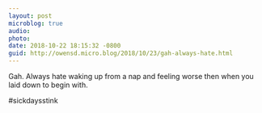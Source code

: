 ```yaml
---
layout: post
microblog: true
audio: 
photo: 
date: 2018-10-22 18:15:32 -0800
guid: http://owensd.micro.blog/2018/10/23/gah-always-hate.html
---
```

Gah. Always hate waking up from a nap and feeling worse then when you laid down to begin with.

#sickdaysstink
